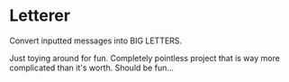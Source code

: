 # Letterer
Convert inputted messages into BIG LETTERS.

Just toying around for fun. Completely pointless project that is way more complicated than it's worth.
Should be fun... 
